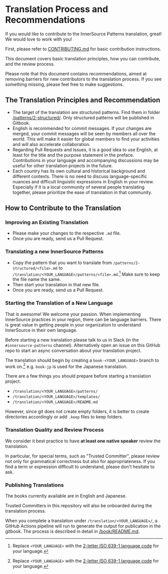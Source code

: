# Translation Process and Recommendations

If you would like to contribute to the InnerSource Patterns translation, great! We would love to work with you!

First, please refer to [CONTRIBUTING.md](/CONTRIBUTING.md) for basic contribution instructions.

This document covers basic translation principles, how you can contribute, and the review process.

Please note that this document contains recommendations, aimed at removing barriers for new contributors to the translation process. If you see something missing, please feel free to make suggestions.

## The Translation Principles and Recommendation

- The target of the translation are structured patterns. Find them in folder [/patterns/2-structured/](../patterns/2-structured/). Only structured patterns will be published in Gitbook.
- English is recommended for commit messages. If your changes are merged, your commit messages will be seen by members all over the world. This will make it easier for global members to find your activities and will also accelerate collaboration.
- Regarding Pull Requests and Issues, it is a good idea to use English, at least for the title and the purpose statement in the preface. Contributions in your language and accompanying discussions may be useful for other translation projects in the future.
- Each country has its own cultural and historical background and different contexts. There is no need to discuss language-specific nuances and difficult linguistic expressions in English in your review. Especially if it is a local community of several people translating together, please prioritize the ease of translation in that community.

## How to Contribute to the Translation

### Improving an Existing Translation

- Please make your changes to the respective `.md` file.
- Once you are ready, send us a Pull Request.

### Translating a new InnerSource Patterns

- Copy the pattern that you want to translate from `/patterns/2-structured/<file>.md` to `/translation/<YOUR_LANGUAGE>/patterns/<file>.md`.[^1] Make sure to keep the file name the same.
- Then start your translation in that new file.
- Once you are ready, send us a Pull Request.

### Starting the Translation of a New Language

That is awesome! We welcome your passion. When implementing InnerSource practices in your region, there can be language barriers. There is great value in getting people in your organization to understand InnerSource in their own language.

Before starting a new translation please talk to us in Slack (in the `#innersource-patterns` channel). Alternatively open an issue on this GitHub repo to start an async conversation about your translation project.

The translation should begin by creating a `book-<YOUR_LANGUAGE>` branch to work on.[^1]
e.g. `book-jp` is used for the Japanese translation.

There are a few things you should prepare before starting a translation project.

- `/translation/<YOUR_LANGUAGE>/patterns/`
- `/translation/<YOUR_LANGUAGE>/templates/`
- `/translation/<YOUR_LANGUAGE>/README.md`

However, since git does not create empty folders, it is better to create directories accordingly or add `.keep` files to keep folders.

### Translation Quality and Review Process

We consider it best practice to have **at least one native speaker** review the translation.

In particular, for special terms, such as "Trusted Committer", please review not only for grammatical correctness but also for appropriateness. If you find a term or expression difficult to understand, please don't hesitate to ask.

### Publishing Translations

The books currently available are in English and Japanese.

Trusted Committers in this repository will also be onboarded during the translation process.

When you complete a translation under `/translation/<YOUR_LANGUAGE>/`, a GitHub Actions pipeline will run to generate the output for publication in the gitbook. The process is described in detail in [/book/README.md](/book/README.md).

[^1]: Replace `<YOUR_LANGUAGE>` with the [2-letter ISO 639-1 language code](https://en.wikipedia.org/wiki/List_of_ISO_639-1_codes) for your language.
